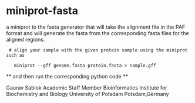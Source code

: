 # miniprot-fasta

a miniprot to the fasta generator that will take the alignment file in the PAF format and will generate the fasta from the corresponding fasta files for the aligned regions.

```
 # align your sample with the given protein sample using the miniprot such as 
  
   miniprot --gff genome.fasta protein.fasta > sample.gff

```
 ** and then run the corresponding python code **

Gaurav Sablok
Academic Staff Member
Bioinformatics
Institute for Biochemistry and Biology
University of Potsdam
Potsdam,Germany
